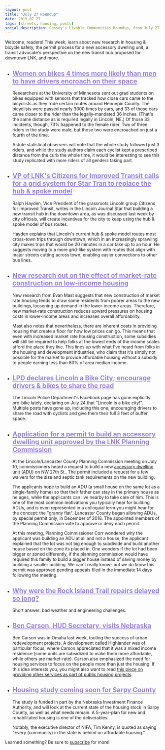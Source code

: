 ```yaml
---
layout: post
title: "July 27 Roundup"
date: 2019-07-27
tags: [streets, housing, posts]
social_description: Cassey's Livable Communities Roundup, from July 27, 2019
---
```


<div> <p>Welcome, readers! This week, learn about new research in housing &amp; bicycle safety, the permit process for a new accessory dwelling unit, a transit advocate's perspective on the new transit hub proposed for downtown LNK, and more.</p> <ul> <li> <h2 style="color: #9883E5 !important"> <a style="color: #9883E5 !important" href="http://strib.mn/2Zh856K">Women on bikes 4 times more likely than men to have drivers encroach on their space</a> </h2> <p>Researchers at the University of Minnesota sent out grad students on bikes equipped with sensors that tracked how close cars came to the bicyclists as they rode certain routes around Hennepin County. The bicyclists were passed nearly 3000 times by cars, and 33 of those cars came closer to the rider than the legally-mandated 36 inches. (That's the same distance as is required legally in Lincoln, NE.) Of those 33 incidents, though, 73% happened to the female rider. Two of three riders in the study were male, but those two were encroached on just a fourth of the time.</p> <p>Astute statistical observers will note that the whole study followed just 3 riders, and while the study authors claim each cyclist kept a prescribed distance from the curb the whole time, it would be interesting to see this study replicated with more riders of all genders taking part.</p> </li> <li> <h2 style="color: #9883E5 !important"> <a style="color: #9883E5 !important" href="http://bit.ly/2Yk1T0T">VP of LNK&#x27;s Citizens for Improved Transit calls for a grid system for Star Tran to replace the hub &amp; spoke model</a> </h2> <p>Ralph Hayden, Vice President of the grassroots Lincoln group Citizens for Improved Transit, writes in the Lincoln Journal Star that building a new transit hub in the downtown area, as was discussed last week by city officials, will create incentives for the city to keep using the hub &amp; spoke model of bus routes.</p> <p>Hayden explains that Lincoln's current hub &amp; spoke model routes most cross-town trips through downtown, which in an increasingly sprawling city makes trips that would be 20 minutes in a car take up to an hour. He suggests moving to a more grid-like system with routes that align with major streets cutting across town, enabling easier connections to other bus lines.</p> </li> <li> <h2 style="color: #9883E5 !important"> <a style="color: #9883E5 !important" href="http://bit.ly/2YrsRDv">New research out on the effect of market-rate construction on low-income housing </a> </h2> <p>New research from Evan Mast suggests that new construction of market rate housing tends to draw some residents from poorer areas to the new buildings, loosening up demand in the lower-income areas. Therefore, new market-rate construction reduces upward pressures on housing costs in lower-income areas and increases overall affordability.</p> <p>Mast also notes that nevertheless, there are inherent costs in providing housing that create a floor for how low prices can go. This means that even with increased market rate housing construction, some subsidies will still be required to help folks at the lowest ends of the income scales afford the place they live. This lines up with what I've heard from folks in the housing and development industries, who claim that it's simply not possible for the market to provide affordable housing without a subsidy to people earning less than 80% of area median income.</p> </li> <li> <h2 style="color: #9883E5 !important"> <a style="color: #9883E5 !important" href="http://bit.ly/2SIamW6">LPD declares Lincoln a Bike City; encourage drivers &amp; bikes to share the road</a> </h2> <p>The Lincoln Police Department's Facebook page has gone explicitly pro-bike lately, declaring on July 24 that &quot;Lincoln is a bike city!&quot;. Multiple posts have gone up, including this one, encouraging drivers to share the road with cyclists and give them their full 3 feet of buffer space.</p> </li> <li> <h2 style="color: #9883E5 !important"> <a style="color: #9883E5 !important" href="http://bit.ly/2GwJC6n">Application for a permit to build an accessory dwelling unit approved by the LNK Planning Commission</a> </h2> <p>At the Lincoln/Lancaster County Planning Commission meeting on July 10, commissioners heard a request to build a new <a href="http://bit.ly/2Yoh5WK">accessory dwelling unit (ADU)</a> on NW 27th St.. The permit included a request for a few waivers for the size and septic tank requirements on the new building.</p> <p>The applicants hope to build an ADU (a small house on the same lot as a single-family home) so that their father can stay in the primary house as he ages, while the applicants can live nearby to take care of him. This is one of the most common motivations you typically hear for building ADUs, and is even represented in a colloquial term you might hear for the concept: the &quot;granny flat&quot;. Lancaster County began allowing ADUs, by special permit only, in December of 2018. The appointed members of the Planning Commission vote to approve or deny each permit.</p> <p>At this meeting, Planning Commissioner Corr wondered why the applicant was building an ADU at all and not a house; the applicant explained that the lot was not big enough to subdivide and build another house based on the zone its placed in. One wonders if the lot had been bigger or zoned differently, if the planning commission would have required this family to build a bigger house instead of saving money by building a smaller building. We can't really know- but we do know this permit was approved pending appeals filed in the immediate 14 days following the meeting.</p> </li> <li> <h2 style="color: #9883E5 !important"> <a style="color: #9883E5 !important" href="http://bit.ly/2SHoH5m">Why were the Rock Island Trail repairs delayed so long?</a> </h2> <p>Short answer: bad weather and engineering challenges.</p> </li> <li> <h2 style="color: #9883E5 !important"> <a style="color: #9883E5 !important" href="http://bit.ly/2SH0ZWH">Ben Carson, HUD Secretary, visits Nebraska</a> </h2> <p>Ben Carson was in Omaha last week, touting the success of urban redevelopment projects. A development called Highlander was of particular focus, where Carson appreciated that it was a mixed income residence (some units are subsidized to make them more affordable, while others are market-rate). Carson also emphasized the need for housing services to focus on the people more than just the housing. If this idea interests you, you might also want to read <a href="http://bit.ly/2Ynnm9b">this piece on providing other services as part of public housing projects</a>.</p> </li> <li> <h2 style="color: #9883E5 !important"> <a style="color: #9883E5 !important" href="http://bit.ly/2ZfvtBN">Housing study coming soon for Sarpy County</a> </h2> <p>The study is funded in part by the Nebraska Investment Finance Authority, and will look at the current state of the housing stock in Sarpy County, as well as what needs remain. A 5-year-plan for new and rehabilitated housing is one of the deliverables.</p> <p>Notably, the executive director of NIFA, Tim Kenny, is quoted as saying &quot;Every (community) in the state is behind on affordable housing.&quot;</p> </li> </ul> <p>Learned something? Be sure to <a href="https://tinyletter.com/cassey">subscribe</a> for more!</p> </div>
